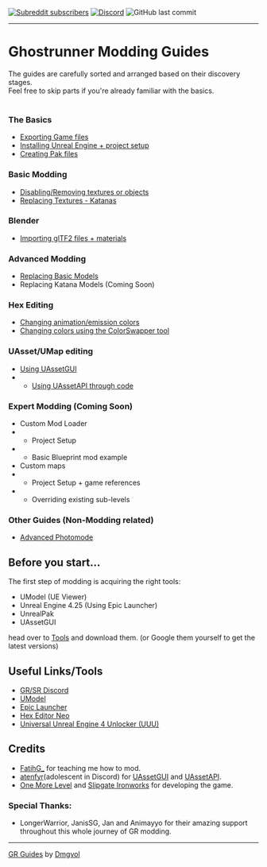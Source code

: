 [![Subreddit subscribers](https://img.shields.io/reddit/subreddit-subscribers/Ghostrunner?style=for-the-badge)](https://www.reddit.com/r/ghostrunner)
[![Discord](https://img.shields.io/discord/707647729043636276?color=%237289da&label=Join%20the%20discord%21&style=for-the-badge)](https://discord.gg/eZRz3Q5)
![GitHub last commit](https://img.shields.io/github/last-commit/Dmgvol/GR_Guides?label=Last%20update&style=for-the-badge)

---

# Ghostrunner Modding Guides 

The guides are carefully sorted and arranged based on their discovery stages.<br/>
Feel free to skip parts if you're already familiar with the basics.
</br></br>

### The Basics
  - [Exporting Game files](./ExportGamefiles.md) 
  - [Installing Unreal Engine + project setup](/UESetup.md)
  - [Creating Pak files](./CreatingPakFiles.md)
  
### Basic Modding 
- [Disabling/Removing textures or objects](./DisablingObjects.md)
- [Replacing Textures - Katanas](./ReplacingTextures.md)

### Blender
- [Importing glTF2 files + materials](./BlenderGltf2.md)

### Advanced Modding
- [Replacing Basic Models](./ReplacingModels.md)
- Replacing Katana Models (Coming Soon)

### Hex Editing
- [Changing animation/emission colors](HexColors.md)
- [Changing colors using the ColorSwapper tool](ColorSwap.md)

### UAsset/UMap editing
- [Using UAssetGUI](UAssetGUI.md)
- - [Using UAssetAPI through code](UAssetAPI.md)

### Expert Modding (Coming Soon)
- Custom Mod Loader
- - Project Setup
- - Basic Blueprint mod example
- Custom maps 
- - Project Setup + game references
- - Overriding existing sub-levels



### Other Guides (Non-Modding related)
- [Advanced Photomode](Photomode.md)


## Before you start...
The first step of modding is acquiring the right tools:<br/>

- UModel (UE Viewer)
- Unreal Engine 4.25 (Using Epic Launcher)
- UnrealPak 
- UAssetGUI

head over to [Tools](./Tools/) and download them. (or Google them yourself to get the latest versions)



## Useful Links/Tools
- [GR/SR Discord](https://discord.com/invite/eZRz3Q5)
- [UModel](https://www.gildor.org/en/projects/umodel)
- [Epic Launcher](https://www.epicgames.com/store/en-US/)
- [Hex Editor Neo](https://freehexeditorneo.com/)
- [Universal Unreal Engine 4 Unlocker (UUU)](https://framedsc.github.io/GeneralGuides/universal_ue4_consoleunlocker.htm)

## Credits
- [FatihG_](https://www.youtube.com/c/fatihG/) for teaching me how to mod.
- [atenfyr](https://github.com/atenfyr/)(adolescent in Discord) for [UAssetGUI](https://github.com/atenfyr/UAssetGUI) and [UAssetAPI](https://github.com/atenfyr/UAssetAPI).
- [One More Level](https://www.omlgames.com/en/home/) and [Slipgate Ironworks](http://slipgate-ironworks.com/) for developing the game.

### Special Thanks:
- LongerWarrior, JanisSG, Jan and Animayyo for their amazing support throughout this whole journey of GR modding.
    
---

[GR Guides](https://github.com/Dmgvol/GR_Guides) by [Dmgvol](https://github.com/Dmgvol)
